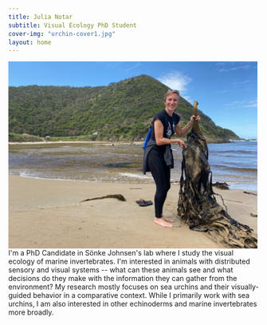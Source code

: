 ```yaml
---
title: Julia Notar
subtitle: Visual Ecology PhD Student
cover-img: "urchin-cover1.jpg"
layout: home
---
```


<img style="float: left; padding-right: 20px;" width="500" src="/australia_kelp.JPG">

I'm a PhD Candidate in Sönke Johnsen's lab where I study the visual ecology of marine invertebrates. I'm interested in animals with distributed sensory and visual systems -- what can these animals see and what decisions do they make with the information they can gather from the environment? My research mostly focuses on sea urchins and their visually-guided behavior in a comparative context. While I primarily work with sea urchins, I am also interested in other echinoderms and marine invertebrates more broadly. 
